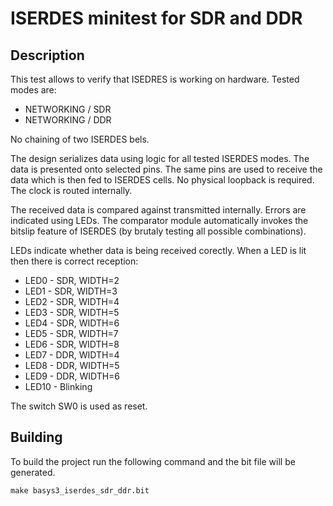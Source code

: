 # ISERDES minitest for SDR and DDR

## Description

This test allows to verify that ISEDRES is working on hardware. Tested modes are:
- NETWORKING / SDR
- NETWORKING / DDR

No chaining of two ISERDES bels.

The design serializes data using logic for all tested ISERDES modes. The data is presented onto selected pins. The same pins are used to receive the data which is then fed to ISERDES cells. No physical loopback is required. The clock is routed internally.

The received data is compared against transmitted internally. Errors are
indicated using LEDs. The comparator module automatically invokes the bitslip
feature of ISERDES (by brutaly testing all possible combinations).

LEDs indicate whether data is being received corectly. When a LED is lit then
there is correct reception:

- LED0  - SDR, WIDTH=2
- LED1  - SDR, WIDTH=3
- LED2  - SDR, WIDTH=4
- LED3  - SDR, WIDTH=5
- LED4  - SDR, WIDTH=6
- LED5  - SDR, WIDTH=7
- LED6  - SDR, WIDTH=8
- LED7  - DDR, WIDTH=4
- LED8  - DDR, WIDTH=5
- LED9  - DDR, WIDTH=6
- LED10 - Blinking

The switch SW0 is used as reset.

## Building

To build the project run the following command and the bit file will be generated.
```
make basys3_iserdes_sdr_ddr.bit
```
